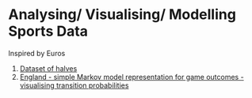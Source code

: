 # Analysing/ Visualising/ Modelling Sports Data 

Inspired by Euros

1. [Dataset of halves](https://www.kaggle.com/code/ianpetrustan/betting-on-halves-international-football-matches)
2. [England - simple Markov model representation for game outcomes - visualising transition probabilities](https://www.kaggle.com/code/ianpetrustan/england-win-loss-draw)
